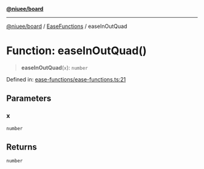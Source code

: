[**@niuee/board**](../../../README.md)

***

[@niuee/board](../../../globals.md) / [EaseFunctions](../README.md) / easeInOutQuad

# Function: easeInOutQuad()

> **easeInOutQuad**(`x`): `number`

Defined in: [ease-functions/ease-functions.ts:21](https://github.com/niuee/board/blob/e6c1edcccf6525a0cc9088782c7c4653e837f533/src/ease-functions/ease-functions.ts#L21)

## Parameters

### x

`number`

## Returns

`number`
